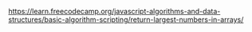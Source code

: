 https://learn.freecodecamp.org/javascript-algorithms-and-data-structures/basic-algorithm-scripting/return-largest-numbers-in-arrays/
